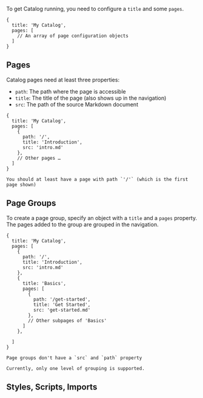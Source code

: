 To get Catalog running, you need to configure a `title` and some `pages`.

```
{
  title: 'My Catalog',
  pages: [
    // An array of page configuration objects
  ]
}
```

## Pages

Catalog pages need at least three properties:

- `path`: The path where the page is accessible
- `title`: The title of the page (also shows up in the navigation)
- `src`: The path of the source Markdown document

```
{
  title: 'My Catalog',
  pages: [
    {
      path: '/',
      title: 'Introduction',
      src: 'intro.md'
    },
    // Other pages …
  ]
}
```

```hint|directive
You should at least have a page with path `'/'` (which is the first page shown)
```

## Page Groups

To create a page group, specify an object with a `title` and a `pages` property. The pages added to the group are grouped in the navigation.

```
{
  title: 'My Catalog',
  pages: [
    {
      path: '/',
      title: 'Introduction',
      src: 'intro.md'
    },
    {
      title: 'Basics',
      pages: [
        {
          path: '/get-started',
          title: 'Get Started',
          src: 'get-started.md'
        },
        // Other subpages of 'Basics'
      ]
    },

  ]
}
```

```hint|neutral
Page groups don't have a `src` and `path` property
```

```hint
Currently, only one level of grouping is supported.
```


## Styles, Scripts, Imports

